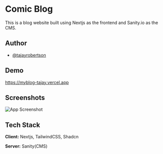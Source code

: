 
# Comic Blog

This is a blog website built using Nextjs as the frontend and Sanity.io as the CMS.








## Author

- [@tajayrobertson](https://github.com/Taj56)


## Demo

https://myblog-tajay.vercel.app
## Screenshots

![App Screenshot](https://via.placeholder.com/468x300?text=App+Screenshot+Here)


## Tech Stack

**Client:** Nextjs, TailwindCSS, Shadcn

**Server:** Sanity(CMS)

